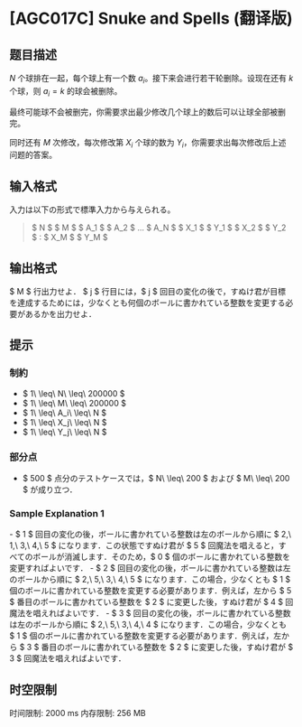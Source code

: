 # [AGC017C] Snuke and Spells (翻译版)

## 题目描述

$N$ 个球排在一起，每个球上有一个数 $a_i$。接下来会进行若干轮删除。设现在还有 $k$ 个球，则 $a_i=k$ 的球会被删除。

最终可能球不会被删完，你需要求出最少修改几个球上的数后可以让球全部被删完。

同时还有 $M$ 次修改，每次修改第 $X_i$ 个球的数为 $Y_i$，你需要求出每次修改后上述问题的答案。

## 输入格式

入力は以下の形式で標準入力から与えられる。

> $ N $ $ M $ $ A_1 $ $ A_2 $ ... $ A_N $ $ X_1 $ $ Y_1 $ $ X_2 $ $ Y_2 $ : $ X_M $ $ Y_M $

## 输出格式

$ M $ 行出力せよ． $ j $ 行目には，$ j $ 回目の変化の後で，すぬけ君が目標を達成するためには，少なくとも何個のボールに書かれている整数を変更する必要があるかを出力せよ．

## 提示

### 制約

- $ 1\ \leq\ N\ \leq\ 200000 $
- $ 1\ \leq\ M\ \leq\ 200000 $
- $ 1\ \leq\ A_i\ \leq\ N $
- $ 1\ \leq\ X_j\ \leq\ N $
- $ 1\ \leq\ Y_j\ \leq\ N $

### 部分点

- $ 500 $ 点分のテストケースでは，$ N\ \leq\ 200 $ および $ M\ \leq\ 200 $ が成り立つ．

### Sample Explanation 1

\- $ 1 $ 回目の変化の後，ボールに書かれている整数は左のボールから順に $ 2,\ 1,\ 3,\ 4,\ 5 $ になります．この状態ですぬけ君が $ 5 $ 回魔法を唱えると，すべてのボールが消滅します．そのため，$ 0 $ 個のボールに書かれている整数を変更すればよいです． - $ 2 $ 回目の変化の後，ボールに書かれている整数は左のボールから順に $ 2,\ 5,\ 3,\ 4,\ 5 $ になります．この場合，少なくとも $ 1 $ 個のボールに書かれている整数を変更する必要があります．例えば，左から $ 5 $ 番目のボールに書かれている整数を $ 2 $ に変更した後，すぬけ君が $ 4 $ 回魔法を唱えればよいです． - $ 3 $ 回目の変化の後，ボールに書かれている整数は左のボールから順に $ 2,\ 5,\ 3,\ 4,\ 4 $ になります．この場合，少なくとも $ 1 $ 個のボールに書かれている整数を変更する必要があります．例えば，左から $ 3 $ 番目のボールに書かれている整数を $ 2 $ に変更した後，すぬけ君が $ 3 $ 回魔法を唱えればよいです．

## 时空限制

时间限制: 2000 ms
内存限制: 256 MB

